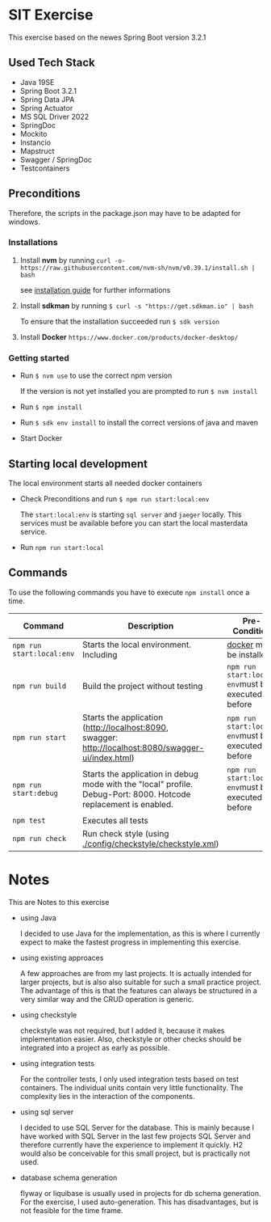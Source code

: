 # SIT Exercise

This exercise based on the newes Spring Boot version 3.2.1

## Used Tech Stack

- Java 19SE
- Spring Boot 3.2.1
- Spring Data JPA
- Spring Actuator
- MS SQL Driver 2022
- SpringDoc
- Mockito
- Instancio
- Mapstruct
- Swagger / SpringDoc
- Testcontainers

## Preconditions

Therefore, the scripts in the package.json may have to be adapted for windows.

### Installations

1. Install **nvm** by running ```curl -o- https://raw.githubusercontent.com/nvm-sh/nvm/v0.39.1/install.sh | bash```

    see [installation guide](https://www.freecodecamp.org/news/node-version-manager-nvm-install-guide/) for further informations

2. Install **sdkman** by running ``` $ curl -s "https://get.sdkman.io" | bash ```

    To ensure that the installation succeeded run ``` $ sdk version ```

3. Install **Docker** ```https://www.docker.com/products/docker-desktop/```

### Getting started


- Run ```$ nvm use``` to use the correct npm version

  If the version is not yet installed you are prompted to run ```$ nvm install```

- Run ```$ npm install```

- Run ```$ sdk env install``` to install the correct versions of java and maven

- Start Docker

## Starting local development

The local environment starts all needed docker containers
- Check Preconditions and run ```$ npm run start:local:env```

    The ```start:local:env``` is starting ```sql server``` and ```jaeger``` locally. This services must be available 
    before you can start the local masterdata service.


- Run ```npm run start:local```


## Commands

To use the following commands you have to execute ```npm install``` once a time.

| Command                       | Description                                                                                                                                                                                                             | Pre-Condition                                                               |
|-------------------------------|-------------------------------------------------------------------------------------------------------------------------------------------------------------------------------------------------------------------------|-----------------------------------------------------------------------------|
| ```npm run start:local:env``` | Starts the local environment. Including                    | [docker](https://www.docker.com/products/docker-desktop/) must be installed  |
| ```npm run build```           | Build the project without testing                                                                                                                                               | ```npm run start:local-env```must be executed before                        |
| ```npm run start```           | Starts the application (<http://localhost:8090>,<br> swagger: <http://localhost:8080/swagger-ui/index.html>)                                                                                                                                | ```npm run start:local-env```must be executed before                        |–
| ```npm run start:debug```     | Starts the application in debug mode with the "local" profile. Debug-Port: 8000. Hotcode replacement is enabled.                                                                | ```npm run start:local-env```must be executed before                        |
| ```npm test```                | Executes all tests                                                                                                                                                              |                                                                             |
| ```npm run check```           | Run check style (using [./config/checkstyle/checkstyle.xml](.checkstyle.xml))                                                                                                   |                                                          |

# Notes

This are Notes to this exercise

- using Java

  I decided to use Java for the implementation, as this is where I currently expect to make the fastest progress in implementing this exercise. 

- using existing approaces
  
    A few approaches are from my last projects. It is actually intended for larger projects, but is also
    also suitable for such a small practice project. The advantage of this is that the features can always be structured in a very similar way
    and the CRUD operation is generic.

- using checkstyle

    checkstyle was not required, but I added it, because it makes implementation easier. Also, checkstyle or other checks
    should be integrated into a project as early as possible.

- using integration tests

    For the controller tests, I only used integration tests based on test containers.
    The individual units contain very little functionality. The complexity lies in the interaction of the components.

- using sql server

    I decided to use SQL Server for the database. This is mainly because I have worked with SQL Server in the last few projects 
    SQL Server and therefore currently have the experience to implement it quickly. H2 would also be conceivable for this small
    project, but is practically not used.

- database schema generation
  
    flyway or liquibase is usually used in projects for db schema generation. For the exercise, I used auto-generation.
    This has disadvantages, but is not feasible for the time frame.